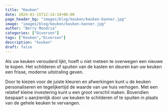 ```yaml
---
title: "Keuken"
date: 2024-01-15T12:14:34+06:00
page_header_bg: "images/blog/keuken/keuken-banner.jpg"
image: "images/blog/keuken/keuken-banner.jpg"
author: "Berry Mondria"
categories: ["Diversen"]
tags: ["Keuken","Diversen"]
description: "keuken"
draft: false
---
```



Als uw keuken verouderd lijkt, hoeft u niet meteen te overwegen een nieuwe te kopen. Het schilderen of spuiten van de kasten en deuren kan uw keuken een frisse, moderne uitstraling geven.

Door te kiezen voor de juiste kleuren en afwerkingen kunt u de keuken personaliseren en tegelijkertijd de waarde van uw huis verhogen.
Met een relatief kleine investering kunt u een groot verschil maken. Bovendien bespaart u aanzienlijk door uw keuken te schilderen of te spuiten in plaats van de gehele keuken te vervangen.